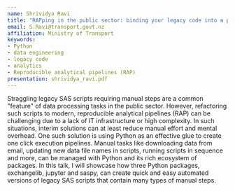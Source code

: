 ```yaml
---
name: Shrividya Ravi
title: "RAPping in the public sector: binding your legacy code into a pipeline with Python"
email: S.Ravi@transport.govt.nz
affiliation: Ministry of Transport
keywords:
- Python
- data engineering
- legacy code
- analytics
- Reproducible analytical pipelines (RAP)
presentation: shrividya_ravi.pdf
---
```


Straggling legacy SAS scripts requiring manual steps are a common "feature" of data processing tasks in the public sector. However, refactoring such scripts to modern, reproducible analytical pipelines (RAP) can be challenging due to a lack of IT infrastructure or high complexity. In such situations, interim solutions can at least reduce manual effort and mental overhead. One such solution is using Python as an effective glue to create one click execution pipelines. Manual tasks like downloading data from email, updating new data file names in scripts, running scripts in sequence and more, can be managed with Python and its rich ecosystem of packages. In this talk, I will showcase how three Python packages, exchangelib, jupyter and saspy, can create quick and easy automated versions of legacy SAS scripts that contain many types of manual steps.
